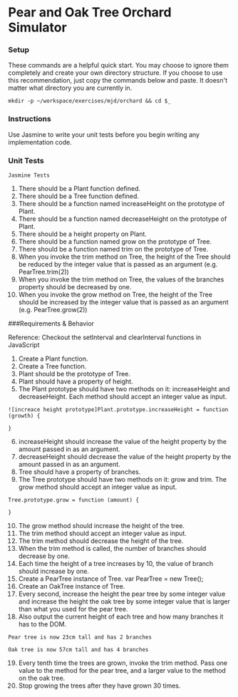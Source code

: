 # Pear and Oak Tree Orchard Simulator

### Setup

These commands are a helpful quick start. You may choose to ignore them completely and create your own directory structure. If you choose to use this recommendation, just copy the commands below and paste. It doesn't matter what directory you are currently in.

```
mkdir -p ~/workspace/exercises/mjd/orchard && cd $_
```

### Instructions

Use Jasmine to write your unit tests before you begin writing any implementation code.

### Unit Tests
```
Jasmine Tests
```
1. There should be a Plant function defined.
2. There should be a Tree function defined.
3. There should be a function named increaseHeight on the prototype of Plant.
4. There should be a function named decreaseHeight on the prototype of Plant.
5. There should be a height property on Plant.
6. There should be a function named grow on the prototype of Tree.
7. There should be a function named trim on the prototype of Tree.
8. When you invoke the trim method on Tree, the height of the Tree should be reduced by the integer value that is passed as an argument (e.g. PearTree.trim(2))
9. When you invoke the trim method on Tree, the values of the branches property should be decreased by one.
10. When you invoke the grow method on Tree, the height of the Tree should be increased by the integer value that is passed as an argument (e.g. PearTree.grow(2))

###Requirements & Behavior

Reference: Checkout the setInterval and clearInterval functions in JavaScript
1. Create a Plant function.
2. Create a Tree function.
3. Plant should be the prototype of Tree.
4. Plant should have a property of height.
5. The Plant prototype should have two methods on it: increaseHeight and decreaseHeight. Each method should accept an integer value as input.
```
![increace height prototype]Plant.prototype.increaseHeight = function (growth) {

}
```
6. increaseHeight should increase the value of the height property by the amount passed in as an argument.
7. decreaseHeight should decrease the value of the height property by the amount passed in as an argument.
8. Tree should have a property of branches.
9. The Tree prototype should have two methods on it: grow and trim.
The grow method should accept an integer value as input.
```
Tree.prototype.grow = function (amount) {

}
```
10. The grow method should increase the height of the tree.
11. The trim method should accept an integer value as input.
12. The trim method should decrease the height of the tree.
13. When the trim method is called, the number of branches should decrease by one.
14. Each time the height of a tree increases by 10, the value of branch should increase by one.
15. Create a PearTree instance of Tree. var PearTree = new Tree();
16. Create an OakTree instance of Tree.
17. Every second, increase the height the pear tree by some integer value and increase the height the oak tree by some integer value that is larger than what you used for the pear tree.
18. Also output the current height of each tree and how many branches it has to the DOM.
```
Pear tree is now 23cm tall and has 2 branches

Oak tree is now 57cm tall and has 4 branches
```
19. Every tenth time the trees are grown, invoke the trim method. Pass one value to the method for the pear tree, and a larger value to the method on the oak tree.
20. Stop growing the trees after they have grown 30 times.
